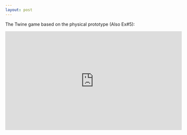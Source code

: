 ```yaml
---
layout: post
---
```


The Twine game based on the physical prototype (Also Ex#5):

<iframe width="560" height="315" src="https://www.daughterofsaturn.com/dos_game.html" frameborder="0" allowfullscreen></iframe>
